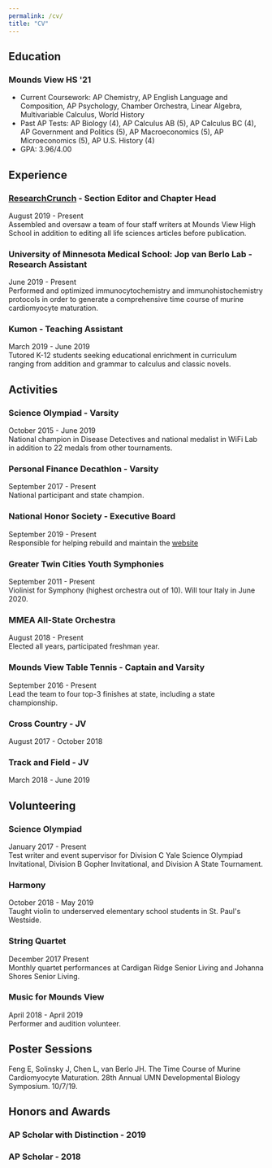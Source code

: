 ```yaml
---
permalink: /cv/
title: "CV"
---
```

## Education
### Mounds View HS '21
- Current Coursework: AP Chemistry, AP English Language and Composition, AP Psychology, Chamber Orchestra, Linear Algebra, Multivariable Calculus, World History <br>
- Past AP Tests: AP Biology (4), AP Calculus AB (5), AP Calculus BC (4), AP Government and Politics (5), AP Macroeconomics (5), AP Microeconomics (5), AP U.S. History (4) <br>
- GPA: 3.96/4.00

## Experience
### [ResearchCrunch](https://researchcrunch.org/) - Section Editor and Chapter Head
August 2019 - Present <br>
Assembled and oversaw a team of four staff writers at Mounds View High School in addition to editing all life sciences articles before publication.
### University of Minnesota Medical School: Jop van Berlo Lab - Research Assistant
June 2019 - Present <br>
Performed and optimized immunocytochemistry and immunohistochemistry protocols in order to generate a comprehensive time course of murine cardiomyocyte maturation.
### Kumon - Teaching Assistant
March 2019 - June 2019 <br>
Tutored K-12 students seeking educational enrichment in curriculum ranging from addition and grammar to calculus and classic novels.

## Activities
### Science Olympiad - Varsity
October 2015 - June 2019 <br>
National champion in Disease Detectives and national medalist in WiFi Lab in addition to 22 medals from other tournaments.
### Personal Finance Decathlon - Varsity
September 2017 - Present <br>
National participant and state champion.
### National Honor Society - Executive Board
September 2019 - Present <br>
Responsible for helping rebuild and maintain the [website](https://moundsviewnhs.com/)
### Greater Twin Cities Youth Symphonies
September 2011 - Present <br>
Violinist for Symphony (highest orchestra out of 10). Will tour Italy in June 2020.
### MMEA All-State Orchestra
August 2018 - Present <br>
Elected all years, participated freshman year.
### Mounds View Table Tennis - Captain and Varsity
September 2016 - Present <br>
Lead the team to four top-3 finishes at state, including a state championship.
### Cross Country - JV
August 2017 - October 2018
### Track and Field - JV
March 2018 - June 2019

## Volunteering
### Science Olympiad
January 2017 - Present <br>
Test writer and event supervisor for Division C Yale Science Olympiad Invitational, Division B Gopher Invitational, and Division A State Tournament.
### Harmony
October 2018 - May 2019 <br>
Taught violin to underserved elementary school students in St. Paul's Westside.
### String Quartet
December 2017  Present <br>
Monthly quartet performances at Cardigan Ridge Senior Living and Johanna Shores Senior Living.
### Music for Mounds View
April 2018 - April 2019  <br>
Performer and audition volunteer.

## Poster Sessions
Feng E, Solinsky J, Chen L, van Berlo JH. The Time Course of Murine Cardiomyocyte Maturation. 28th Annual UMN Developmental Biology Symposium. 10/7/19.

## Honors and Awards
### AP Scholar with Distinction - 2019
### AP Scholar - 2018
